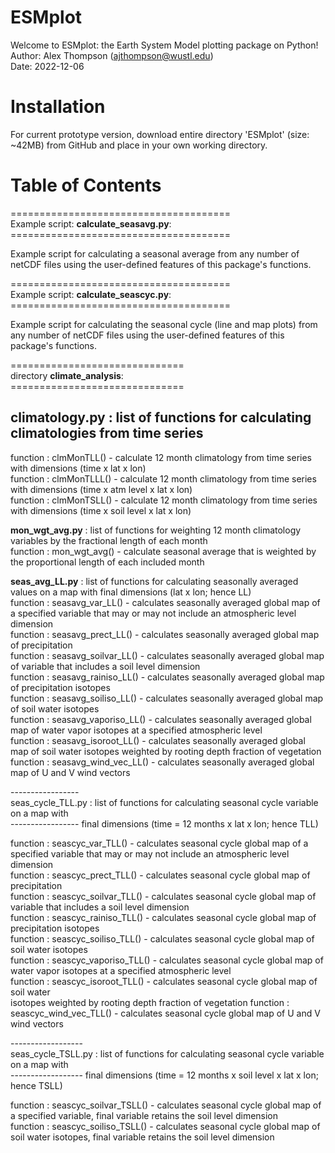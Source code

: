# ESMplot

Welcome to ESMplot: the Earth System Model plotting package on Python! <br/>
Author: Alex Thompson (ajthompson@wustl.edu) <br/>
Date: 2022-12-06

# Installation
For current prototype version, download entire directory 'ESMplot' (size: ~42MB) from GitHub and place in your own working directory.

# Table of Contents

====================================== <br/>
Example script: **calculate_seasavg.py**: <br/>
====================================== <br/>

 Example script for calculating a seasonal average from any number of netCDF files using the
  user-defined features of this package's functions.


====================================== <br/>
Example script: **calculate_seascyc.py**: <br/>
====================================== <br/>

 Example script for calculating the seasonal cycle (line and map plots) from any number of
  netCDF files using the user-defined features of this package's functions. <br/>


============================== <br/>
directory **climate_analysis**: <br/>
============================== <br/>

 **climatology.py** : list of functions for calculating climatologies from time series <br/>
------------------------------------------------------------------------------------------
function : clmMonTLL() - calculate 12 month climatology from time series with dimensions
                           (time x lat x lon) <br/>
  function : clmMonTLLL() - calculate 12 month climatology from time series with dimensions
                            (time x atm level x lat x lon) <br/>
  function : clmMonTSLL() - calculate 12 month climatology from time series with dimensions
                            (time x soil level x lat x lon) <br/>

 **mon_wgt_avg.py** : list of functions for weighting 12 month climatology variables by the fractional length of each month<br/>
  function : mon_wgt_avg() - calculate seasonal average that is weighted by the proportional
                             length of each included month <br/>

 **seas_avg_LL.py** : list of functions for calculating seasonally averaged values on a map with final dimensions (lat x lon; hence LL) <br/>
  function : seasavg_var_LL() - calculates seasonally averaged global map of a specified
                                variable that may or may not include an atmospheric level
                                dimension <br/>
  function : seasavg_prect_LL() - calculates seasonally averaged global map of precipitation <br/>
  function : seasavg_soilvar_LL() - calculates seasonally averaged global map of variable that
                                    includes a soil level dimension <br/>
  function : seasavg_rainiso_LL() - calculates seasonally averaged global map of precipitation
                                    isotopes <br/>
  function : seasavg_soiliso_LL() - calculates seasonally averaged global map of soil water
                                    isotopes <br/>
  function : seasavg_vaporiso_LL() - calculates seasonally averaged global map of water vapor
                                     isotopes at a specified atmospheric level <br/>
  function : seasavg_isoroot_LL() - calculates seasonally averaged global map of soil water
                                    isotopes weighted by rooting depth fraction of vegetation <br/>
  function : seasavg_wind_vec_LL() - calculates seasonally averaged global map of U and V wind
                                     vectors <br/>

 ----------------- <br/>
 seas_cycle_TLL.py : list of functions for calculating seasonal cycle variable on a map with <br/>
 -----------------   final dimensions (time = 12 months x lat x lon; hence TLL) <br/>

  function : seascyc_var_TLL() - calculates seasonal cycle global map of a specified variable
                                 that may or may not include an atmospheric level dimension <br/>
  function : seascyc_prect_TLL() - calculates seasonal cycle global map of precipitation <br/>
  function : seascyc_soilvar_TLL() - calculates seasonal cycle global map of variable that
                                     includes a soil level dimension <br/>
  function : seascyc_rainiso_TLL() - calculates seasonal cycle global map of precipitation
                                     isotopes <br/>
  function : seascyc_soiliso_TLL() - calculates seasonal cycle global map of soil water
                                     isotopes <br/>
  function : seascyc_vaporiso_TLL() - calculates seasonal cycle global map of water vapor
                                     isotopes at a specified atmospheric level <br/>
  function : seascyc_isoroot_TLL() - calculates seasonal cycle global map of soil water <br/>
                                     isotopes weighted by rooting depth fraction of vegetation
  function : seascyc_wind_vec_TLL() - calculates seasonal cycle global map of U and V wind
                                      vectors <br/>

 ------------------ <br/>
 seas_cycle_TSLL.py : list of functions for calculating seasonal cycle variable on a map with <br/>
 ------------------   final dimensions (time = 12 months x soil level x lat x lon; hence TSLL) <br/>

  function : seascyc_soilvar_TSLL() - calculates seasonal cycle global map of a specified variable,
                                      final variable retains the soil level dimension <br/>
  function : seascyc_soiliso_TSLL() - calculates seasonal cycle global map of soil water isotopes,
                                      final variable retains the soil level dimension <br/>
